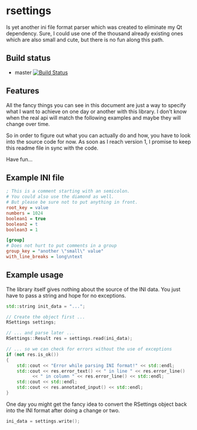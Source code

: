 rsettings
=========

Is yet another ini file format parser which was created
to eliminate my Qt dependency. Sure, I could use one of
the thousand already existing ones which are also small
and cute, but there is no fun along this path.

Build status
------------

* master [![Build Status](https://travis-ci.org/r2p2/rsettings.svg?branch=master)](https://travis-ci.org/r2p2/rsettings)

Features
--------

All the fancy things you can see in this document are
just a way to specify what I want to achieve on one day
or another with this library. I don't know when the real
api will match the following examples and maybe they will
change over time.

So in order to figure out what you can actually do and
how, you have to look into the source code for now. As
soon as I reach version 1, I promise to keep this readme
file in sync with the code.

Have fun...

Example INI file
----------------

```INI
; This is a comment starting with an semicolon.
# You could also use the diamond as well.
# But please be sure not to put anything in front.
root_key = value
numbers = 1024
boolean1 = true
boolean2 = t
boolean3 = 1

[group]
# Does not hurt to put comments in a group
group_key = "another \"small\" value"
with_line_breaks = long\ntext
```

Example usage
-------------

The library itself gives nothing about the source of
the INI data. You just have to pass a string and hope
for no exceptions.

```C++
std::string init_data = "...";

// Create the object first ...
RSettings settings;

// ... and parse later ...
RSettings::Result res = settings.read(ini_data);

// ... so we can check for errors without the use of exceptions
if (not res.is_ok())
{
	std::cout << "Error while parsing INI format!" << std::endl;
	std::cout << res.error_text() << " in line " << res.error_line()
		  << " in column " << res.error_line() << std::endl;
	std::cout << std::endl;
	std::cout << res.annotated_input() << std::endl;
}

```

One day you might get the fancy idea to convert the
RSettings object back into the INI format after doing
a change or two. 

```C++
ini_data = settings.write();
```
